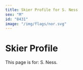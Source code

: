 ```yaml
---
title: Skier Profile for S. Ness
sex: "M"
id: "8431"
image: "/img/flags/nor.svg" 
---
```


# Skier Profile

This page is for: S. Ness.
    